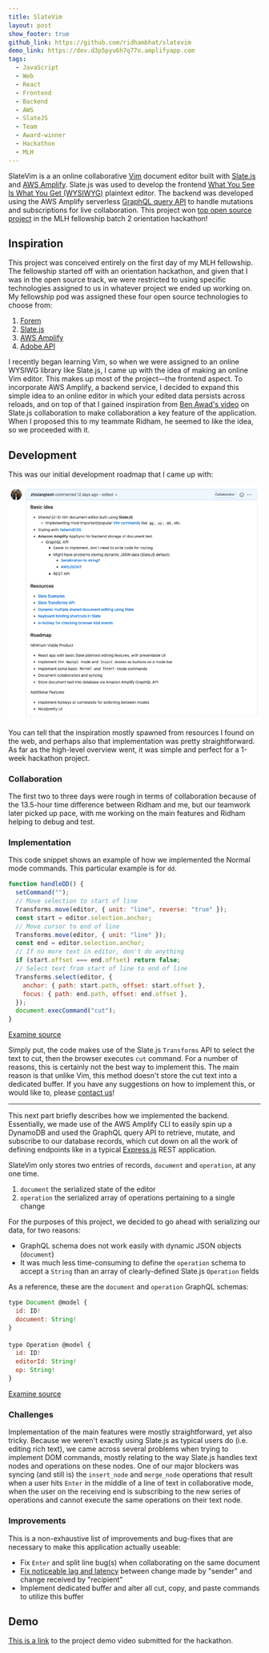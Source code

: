```yaml
---
title: SlateVim
layout: post
show_footer: true
github_link: https://github.com/ridhambhat/slatevim
demo_link: https://dev.d3p5pyu6h7q77o.amplifyapp.com
tags:
  - JavaScript
  - Web
  - React
  - Frontend
  - Backend
  - AWS
  - SlateJS
  - Team
  - Award-winner
  - Hackathon
  - MLH
---
```


SlateVim is a an online collaborative [Vim](https://www.vim.org/) document editor built with [Slate.js](https://www.slatejs.org/examples/richtext) and [AWS Amplify](https://aws.amazon.com/amplify/). Slate.js was used to develop the frontend [What You See Is What You Get (WYSIWYG)](https://en.wikipedia.org/wiki/WYSIWYG) plaintext editor. The backend was developed using the AWS Amplify serverless [GraphQL query API](https://docs.amplify.aws/lib/graphqlapi/getting-started/q/platform/js) to handle mutations and subscriptions for live collaboration. This project won [top open source project](https://devpost.com/software/slatevim) in the MLH fellowship batch 2 orientation hackathon!

## Inspiration

This project was conceived entirely on the first day of my MLH fellowship. The fellowship started off with an orientation hackathon, and given that I was in the open source track, we were restricted to using specific technologies assigned to us in whatever project we ended up working on. My fellowship pod was assigned these four open source technologies to choose from:
1. [Forem](https://github.com/forem/forem)
2. [Slate.js](https://github.com/ianstormtaylor/slate)
3. [AWS Amplify](https://github.com/aws-amplify)
4. [Adobe API](https://github.com/adobe/pdf-embed-api-samples)

I recently began learning Vim, so when we were assigned to an online WYSIWG library like Slate.js, I came up with the idea of making an online Vim editor. This makes up most of the project—the frontend aspect. To incorporate AWS Amplify, a backend service, I decided to expand this simple idea to an online editor in which your edited data persists across reloads, and on top of that I gained inspiration from [Ben Awad's video](https://www.youtube.com/watch?v=ThN_1Kgald8&ab_channel=BenAwad) on Slate.js collaboration to make collaboration a key feature of the application. When I proposed this to my teammate Ridham, he seemed to like the idea, so we proceeded with it.

## Development

This was our initial development roadmap that I came up with:

![SlateVim development roadmap issue](/images/slatevim_development_roadmap_issue.png)

You can tell that the inspiration mostly spawned from resources I found on the web, and perhaps also that implementation was pretty straightforward. As far as the high-level overview went, it was simple and perfect for a 1-week hackathon project.

### Collaboration

The first two to three days were rough in terms of collaboration because of the 13.5-hour time difference between Ridham and me, but our teamwork later picked up pace, with me working on the main features and Ridham helping to debug and test.

### Implementation

This code snippet shows an example of how we implemented the Normal mode commands. This particular example is for `dd`.

```javascript
function handleDD() {
  setCommand("");
  // Move selection to start of line
  Transforms.move(editor, { unit: "line", reverse: "true" });
  const start = editor.selection.anchor;
  // Move cursor to end of line
  Transforms.move(editor, { unit: "line" });
  const end = editor.selection.anchor;
  // If no more text in editor, don't do anything
  if (start.offset === end.offset) return false;
  // Select text from start of line to end of line
  Transforms.select(editor, {
    anchor: { path: start.path, offset: start.offset },
    focus: { path: end.path, offset: end.offset },
  });
  document.execCommand("cut");
}
```

[Examine source](https://github.com/ridhambhat/SlateVim/blob/main/src/components/NormalEditor.js)

Simply put, the code makes use of the Slate.js `Transforms` API to select the text to cut, then the browser executes `cut` command. For a number of reasons, this is certainly not the best way to implement this. The main reason is that unlike Vim, this method doesn't store the cut text into a dedicated buffer. If you have any suggestions on how to implement this, or would like to, please [contact us](https://github.com/ridhambhat/SlateVim/issues/new)!

---

This next part briefly describes how we implemented the backend. Essentially, we made use of the AWS Amplify CLI to easily spin up a DynamoDB and used the GraphQL query API to retrieve, mutate, and subscribe to our database records, which cut down on all the work of defining endpoints like in a typical [Express.js](https://expressjs.com/en/starter/hello-world.html) REST application.

SlateVim only stores two entries of records, `document` and `operation`, at any one time.

1. `document` the serialized state of the editor
2. `operation` the serialized array of operations pertaining to a single change

For the purposes of this project, we decided to go ahead with serializing our data, for two reasons:

- GraphQL schema does not work easily with dynamic JSON objects (`document`)
- It was much less time-consuming to define the `operation` schema to accept a `String` than an array of clearly-defined Slate.js `Operation` fields

As a reference, these are the `document` and `operation` GraphQL schemas:

```javascript
type Document @model {
  id: ID!
  document: String!
}

type Operation @model {
  id: ID!
  editorId: String!
  op: String!
}
```

[Examine source](https://github.com/ridhambhat/SlateVim/blob/main/amplify/backend/api/slatevim/schema.graphql)

### Challenges

Implementation of the main features were mostly straightforward, yet also tricky. Because we weren't exactly using Slate.js as typical users do (i.e. editing rich text), we came across several problems when trying to implement DOM commands, mostly relating to the way Slate.js handles text nodes and operations on these nodes. One of our major blockers was syncing (and still is) the `insert_node` and `merge_node` operations that result when a user hits `Enter` in the middle of a line of text in collaborative mode, when the user on the receiving end is subscribing to the new series of operations and cannot execute the same operations on their text node.

### Improvements

This is a non-exhaustive list of improvements and bug-fixes that are necessary to make this application actually useable:

- Fix `Enter` and split line bug(s) when collaborating on the same document
- [Fix noticeable lag and latency](https://en.wikipedia.org/wiki/Collaborative_real-time_editor#Technical_challenges) between change made by "sender" and change received by "recipient"
- Implement dedicated buffer and alter all cut, copy, and paste commands to utilize this buffer

## Demo

[This is a link](https://www.youtube.com/watch?v=pngDI7cbyp8&feature=emb_title&ab_channel=zhixiangteoh) to the project demo video submitted for the hackathon.

<!-- ---
{: data-content="footnotes"} -->
